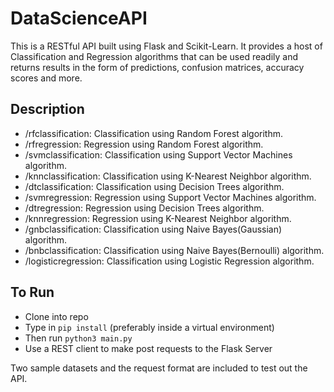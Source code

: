 # DataScienceAPI
This is a RESTful API built using Flask and Scikit-Learn. It provides a host of Classification and Regression algorithms that can be used readily and returns results in the form of predictions, confusion matrices, accuracy scores and more.

## Description
- /rfclassification: Classification using Random Forest algorithm.
- /rfregression: Regression using Random Forest algorithm.
- /svmclassification: Classification using Support Vector Machines algorithm.
- /knnclassification: Classification using K-Nearest Neighbor algorithm.
- /dtclassification: Classification using Decision Trees algorithm.
- /svmregression: Regression using Support Vector Machines algorithm.
- /dtregression: Regression using Decision Trees algorithm.
- /knnregression: Regression using K-Nearest Neighbor algorithm.
- /gnbclassification: Classification using Naive Bayes(Gaussian) algorithm.
- /bnbclassification: Classification using Naive Bayes(Bernoulli) algorithm.
- /logisticregression: Classification using Logistic Regression algorithm.

## To Run
- Clone into repo
- Type in `pip install` (preferably inside a virtual environment)
- Then run `python3 main.py`
- Use a REST client to make post requests to the Flask Server

Two sample datasets and the request format are included to test out the API.